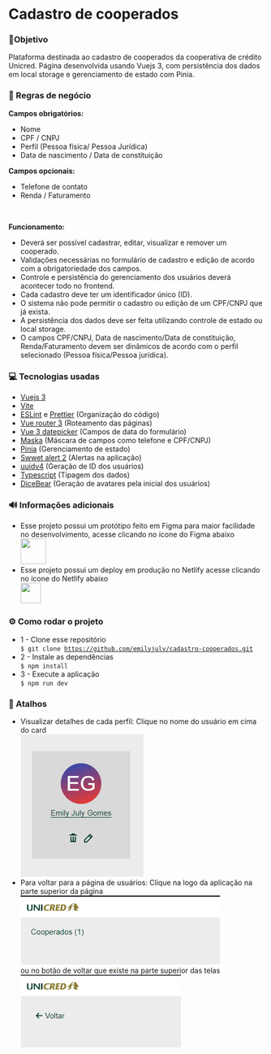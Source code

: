 # Cadastro de cooperados

### 🎯Objetivo

Plataforma destinada ao cadastro de cooperados da cooperativa de crédito Unicred. Página desenvolvida usando Vuejs 3, com persistência dos dados em local storage e gerenciamento de estado com Pinia.

### 📑 Regras de negócio

<strong>Campos obrigatórios:</strong> <br>

- Nome <br>
- CPF / CNPJ <br>
- Perfil (Pessoa física/ Pessoa Jurídica) <br>
- Data de nascimento / Data de constituição

<strong>Campos opcionais:</strong> <br>

- Telefone de contato <br>
- Renda / Faturamento

<br>

<strong>Funcionamento:</strong> <br>

- Deverá ser possível cadastrar, editar, visualizar e remover um cooperado. <br>
- Validações necessárias no formulário de cadastro e edição de acordo com a obrigatoriedade dos campos. <br>
- Controle e persistência do gerenciamento dos usuários deverá acontecer todo no frontend. <br>
- Cada cadastro deve ter um identificador único (ID). <br>
- O sistema não pode permitir o cadastro ou edição de um CPF/CNPJ que já exista. <br>
- A persistência dos dados deve ser feita utilizando controle de estado ou local storage. <br>
- O campos CPF/CNPJ, Data de nascimento/Data de constituição, Renda/Faturamento devem ser dinâmicos de acordo com o perfil selecionado (Pessoa física/Pessoa jurídica).

### 💻 Tecnologias usadas

- <a href="https://vuejs.org/" target="_blank">Vuejs 3</a>
- <a href="https://vitejs.dev/" target="_blank">Vite</a>
- <a href="https://eslint.org/" target="_blank">ESLint</a> e <a href="https://prettier.io/" target="_blank">Prettier</a> (Organização do código)
- <a href="https://v3.router.vuejs.org/" target="_blank">Vue router 3</a> (Roteamento das páginas)
- <a href="https://vue3datepicker.com/" target="_blank">Vue 3 datepicker</a> (Campos de data do formulário)
- <a href="https://beholdr.github.io/maska/?ref=madewithvuejs.com#/" target="_blank">Maska</a> (Máscara de campos como telefone e CPF/CNPJ)
- <a href="https://pinia.vuejs.org/" target="_blank">Pinia</a> (Gerenciamento de estado)
- <a href="https://sweetalert2.github.io/" target="_blank">Swwet alert 2</a> (Alertas na aplicação)
- <a href="https://www.npmjs.com/package/uuidv4" target="_blank">uuidv4</a> (Geração de ID dos usuários)
- <a href="https://www.typescriptlang.org/" target="_blank">Typescript</a> (Tipagem dos dados)
- <a href="https://www.dicebear.com/" target="_blank"> DiceBear</a> (Geração de avatares pela inicial dos usuários)

### 🔊 Informações adicionais

- Esse projeto possui um protótipo feito em Figma para maior facilidade no desenvolvimento, acesse clicando no ícone do Figma abaixo <br> <a href="https://www.figma.com/file/IgicL1zhCPTtmGxUuJQisU/Untitled?type=design&node-id=0-1&mode=design" target="_blank"><img src="https://static-00.iconduck.com/assets.00/apps-figma-icon-2048x2048-ctjj5ab7.png" width="50" height="50"></a>
- Esse projeto possui um deploy em produção no Netlify acesse clicando no ícone do Netlify abaixo <br> <a href="https://cadastro-cooperados.netlify.app/" target="_blank"><img src="https://static-00.iconduck.com/assets.00/netlify-icon-511x512-idkvcd89.png" width="40" height="40"></a>

### ⚙️ Como rodar o projeto

- 1 - Clone esse repositório <br>
  <code>$ git clone https://github.com/emilyjuly/cadastro-cooperados.git</code>
- 2 - Instale as dependências <br>
  <code>$ npm install</code>
- 3 - Execute a aplicação <br>
  <code>$ npm run dev</code>

### 🔑 Atalhos

- Visualizar detalhes de cada perfil:
  Clique no nome do usuário em cima do card <br>
  ![Alt text](image-1.png) <br>
- Para voltar para a página de usuários: Clique na logo da aplicação na parte superior da página <br>
  ![Alt text](image-2.png) <br> ou no botão de voltar que existe na parte superior das telas <br>
  ![Alt text](image-3.png)
